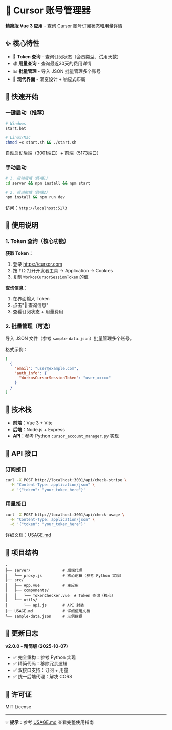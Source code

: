# 🎯 Cursor 账号管理器

**精简版 Vue 3 应用** - 查询 Cursor 账号订阅状态和用量详情

## ✨ 核心特性

- 🔐 **Token 查询** - 查询订阅状态（会员类型、试用天数）
- 💰 **用量查询** - 查询最近30天的费用详情
- 📊 **批量管理** - 导入 JSON 批量管理多个账号
- 🎨 **现代界面** - 渐变设计 + 响应式布局

## 🚀 快速开始

### 一键启动（推荐）

```bash
# Windows
start.bat

# Linux/Mac
chmod +x start.sh && ./start.sh
```

自动启动后端（3001端口）+ 前端（5173端口）

### 手动启动

```bash
# 1. 启动后端（终端1）
cd server && npm install && npm start

# 2. 启动前端（终端2）
npm install && npm run dev
```

访问：`http://localhost:5173`

## 📖 使用说明

### 1. Token 查询（核心功能）

**获取 Token：**
1. 登录 https://cursor.com
2. 按 `F12` 打开开发者工具 → Application → Cookies
3. 复制 `WorkosCursorSessionToken` 的值

**查询信息：**
1. 在界面输入 Token
2. 点击"🚀 查询信息"
3. 查看订阅状态 + 用量费用

### 2. 批量管理（可选）

导入 JSON 文件（参考 `sample-data.json`）批量管理多个账号。

格式示例：
```json
[
  {
    "email": "user@example.com",
    "auth_info": {
      "WorkosCursorSessionToken": "user_xxxxx"
    }
  }
]
```

## 🔧 技术栈

- **前端**：Vue 3 + Vite
- **后端**：Node.js + Express
- **API**：参考 Python `cursor_account_manager.py` 实现

## 📡 API 接口

### 订阅接口
```bash
curl -X POST http://localhost:3001/api/check-stripe \
  -H "Content-Type: application/json" \
  -d '{"token": "your_token_here"}'
```

### 用量接口
```bash
curl -X POST http://localhost:3001/api/check-usage \
  -H "Content-Type: application/json" \
  -d '{"token": "your_token_here"}'
```

详细文档：[USAGE.md](./USAGE.md)

## 📁 项目结构

```
.
├── server/              # 后端代理
│   └── proxy.js         # 核心逻辑（参考 Python 实现）
├── src/
│   ├── App.vue          # 主应用
│   ├── components/
│   │   └── TokenChecker.vue  # Token 查询（核心）
│   └── utils/
│       └── api.js       # API 封装
├── USAGE.md             # 详细使用文档
└── sample-data.json     # 示例数据
```

## 🔄 更新日志

**v2.0.0 - 精简版 (2025-10-07)**
- ✅ 完全重构：参考 Python 实现
- ✅ 精简代码：移除冗余逻辑
- ✅ 双接口支持：订阅 + 用量
- ✅ 统一后端代理：解决 CORS

## 📄 许可证

MIT License

---

💡 **提示**：参考 [USAGE.md](./USAGE.md) 查看完整使用指南

